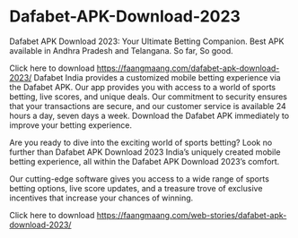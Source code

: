 # Dafabet-APK-Download-2023
Dafabet APK Download 2023: Your Ultimate Betting Companion. Best APK available in Andhra Pradesh and Telangana. So far, So good.


Click here to download  https://faangmaang.com/dafabet-apk-download-2023/
Dafabet India provides a customized mobile betting experience via the Dafabet APK. Our app provides you with access to a world of sports betting, live scores, and unique deals. Our commitment to security ensures that your transactions are secure, and our customer service is available 24 hours a day, seven days a week. Download the Dafabet APK immediately to improve your betting experience.

Are you ready to dive into the exciting world of sports betting? Look no further than Dafabet APK Download 2023 India’s uniquely created mobile betting experience, all within the Dafabet APK Download 2023’s comfort.

Our cutting-edge software gives you access to a wide range of sports betting options, live score updates, and a treasure trove of exclusive incentives that increase your chances of winning.

Click here to download https://faangmaang.com/web-stories/dafabet-apk-download-2023/



